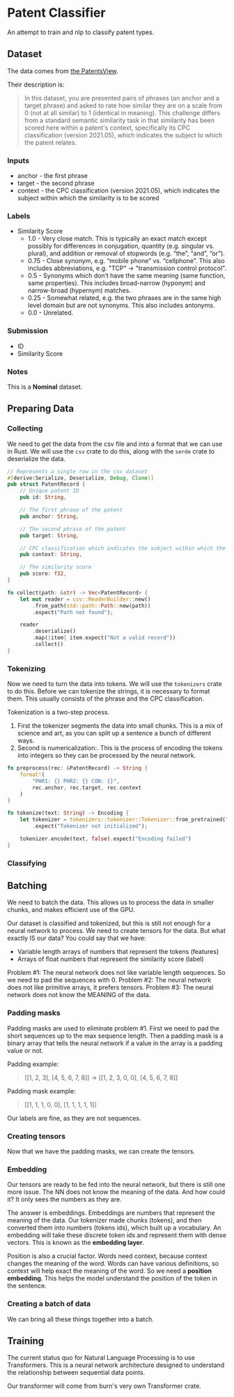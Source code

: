 # Patent Classifier

An attempt to train and nlp to classify patent types.

## Dataset

The data comes from [the PatentsView](https://www.kaggle.com/competitions/us-patent-phrase-to-phrase-matching/data).

Their description is:

> In this dataset, you are presented pairs of phrases (an anchor and a target phrase) and asked to rate how similar they are on a scale from 0 (not at all similar) to 1 (identical in meaning). This challenge differs from a standard semantic similarity task in that similarity has been scored here within a patent's context, specifically its CPC classification (version 2021.05), which indicates the subject to which the patent relates.

### Inputs

- anchor - the first phrase
- target - the second phrase
- context - the CPC classification (version 2021.05), which indicates the subject within which the similarity is to be scored

### Labels

- Similarity Score
  - 1.0 - Very close match. This is typically an exact match except possibly for differences in conjugation, quantity (e.g. singular vs. plural), and addition or removal of stopwords (e.g. “the”, “and”, “or”).
  - 0.75 - Close synonym, e.g. “mobile phone” vs. “cellphone”. This also includes abbreviations, e.g. "TCP" -> "transmission control protocol".
  - 0.5 - Synonyms which don’t have the same meaning (same function, same properties). This includes broad-narrow (hyponym) and narrow-broad (hypernym) matches.
  - 0.25 - Somewhat related, e.g. the two phrases are in the same high level domain but are not synonyms. This also includes antonyms.
  - 0.0 - Unrelated.

### Submission

- ID
- Similarity Score

### Notes

This is a **Nominal** dataset.

## Preparing Data

### Collecting

We need to get the data from the csv file and into a format that we can use in Rust. We will use the `csv` crate to do this, along with the `serde` crate to deserialize the data.

```rust
// Represents a single row in the csv dataset
#[derive(Serialize, Deserialize, Debug, Clone)]
pub struct PatentRecord {
    // Unique patent ID
    pub id: String,

    // The first phrase of the patent
    pub anchor: String,

    // The second phrase of the patent
    pub target: String,

    // CPC classification which indicates the subject within which the similarity is scored
    pub context: String,

    // The similarity score
    pub score: f32,
}

fn collect(path: &str) -> Vec<PatentRecord> {
    let mut reader = csv::ReaderBuilder::new()
        .from_path(std::path::Path::new(path))
        .expect("Path not found");

    reader
        .deserialize()
        .map(|item| item.expect("Not a valid record"))
        .collect()
}
```

### Tokenizing

Now we need to turn the data into tokens. We will use the `tokenizers` crate to do this. Before we can tokenize the strings, it is necessary to format them. This usually consists of the phrase and the CPC classification.

Tokenization is a two-step process.

1. First the tokenizer segments the data into small chunks. This is a mix of science and art, as you can split up a sentence a bunch of different ways.
2. Second is numericalization:. This is the process of encoding the tokens into integers so they can be processed by the neural network.

```rust
fn preprocess(rec: &PatentRecord) -> String {
    format!(
        "PHR1: {} PHR2: {} CON: {}",
        rec.anchor, rec.target, rec.context
    )
}

fn tokenize(text: String) -> Encoding {
    let tokenizer = tokenizers::tokenizer::Tokenizer::from_pretrained("bert-base-cased", None)
        .expect("Tokenizer not initialized");

    tokenizer.encode(text, false).expect("Encoding failed")
}
```

### Classifying

## Batching

We need to batch the data. This allows us to process the data in smaller chunks, and makes efficient use of the GPU.

Our dataset is classified and tokenized, but this is still not enough for a neural network to process. We need to create tensors for the data. But what exactly IS our data? You could say that we have:

- Variable length arrays of numbers that represent the tokens (features)
- Arrays of float numbers that represent the similarity score (label)

Problem #1: The neural network does not like variable length sequences. So we need to pad the sequences with 0.
Problem #2: The neural network does not like primitive arrays, it prefers tensors.
Problem #3: The neural network does not know the MEANING of the data.

### Padding masks

Padding masks are used to eliminate problem #1. First we need to pad the short sequences up to the max sequence length. Then a padding mask is a binary array that tells the neural network if a value in the array is a padding value or not.

Padding example:

> [[1, 2, 3], [4, 5, 6, 7, 8]] -> [[1, 2, 3, 0, 0], [4, 5, 6, 7, 8]]

Padding mask example:

> [[1, 1, 1, 0, 0], [1, 1, 1, 1, 1]]

Our labels are fine, as they are not sequences.

### Creating tensors

Now that we have the padding masks, we can create the tensors.

### Embedding

Our tensors are ready to be fed into the neural network, but there is still one more issue. The NN does not know the meaning of the data. And how could it? It only sees the numbers as they are.

The answer is embeddings. Embeddings are numbers that represent the meaning of the data. Our tokenizer made chunks (tokens), and then converted them into numbers (tokens ids), which built up a vocabulary. An embedding will take these discrete token ids and represent them with dense vectors. This is known as the **embedding layer**.

Position is also a crucial factor. Words need context, because context changes the meaning of the word. Words can have various definitions, so context will help exact the meaning of the word. So we need a **position embedding**. This helps the model understand the position of the token in the sentence.

### Creating a batch of data

We can bring all these things together into a batch.

## Training

The current status quo for Natural Language Processing is to use Transformers. This is a neural network architecture designed to understand the relationship between sequential data points.

Our transformer will come from burn's very own Transformer crate.
